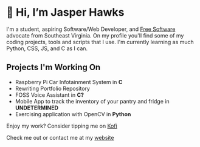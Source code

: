 # 👋 Hi, I’m Jasper Hawks
I'm a student, aspiring Software/Web Developer, and [Free Software](https://en.wikipedia.org/wiki/Free_software) advocate from Southeast Virginia. On my profile you'll find some of my coding projects, tools and scripts that I use. I'm currently learning as much Python, CSS, JS, and C as I can.

## Projects I'm Working On
- Raspberry Pi Car Infotainment System in **C**
- Rewriting Portfolio Repository
- FOSS Voice Assistant in **C?**
- Mobile App to track the inventory of your pantry and fridge in **UNDETERMINED**
- Exercising application with OpenCV in **Python**

Enjoy my work? Consider tipping me on [Kofi](https://ko-fi.com/jasperhawks)

Check me out or contact me at my [website](https://jasperhawks.netlify.app/)

